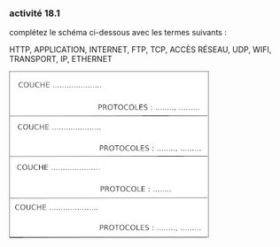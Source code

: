 ### activité 18.1

complétez le schéma  ci-dessous avec les termes  suivants :

HTTP, APPLICATION, INTERNET, FTP, TCP, ACCÈS RÉSEAU, UDP, WIFI, TRANSPORT, IP, ETHERNET

![](img/c18a_1.jpg)